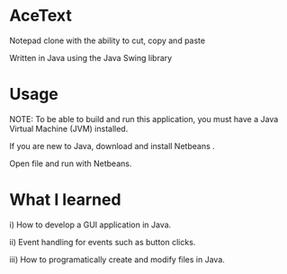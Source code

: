 # AceText
Notepad clone with the ability to cut, copy and paste

Written in Java using the Java Swing library

# Usage
NOTE: To be able to build and run this application, you must have a Java Virtual Machine (JVM) installed.

If you are new to Java, download and install Netbeans .

Open file and run with Netbeans.

# What I learned

i)   How to develop a GUI application in Java.

ii)  Event handling for events such as button clicks.

iii) How to programatically create and modify files in Java.
